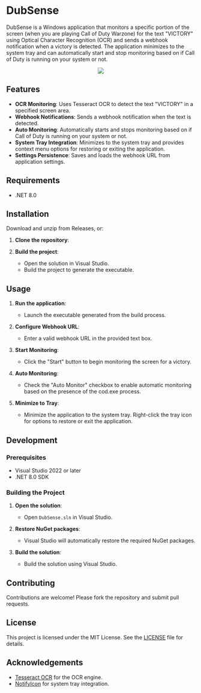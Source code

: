 

# DubSense

DubSense is a Windows application that monitors a specific portion of the screen (when you are playing Call of Duty Warzone) for the text "VICTORY" using Optical Character Recognition (OCR) and sends a webhook notification when a victory is detected. The application minimizes to the system tray and can automatically start and stop monitoring based on if Call of Duty is running on your system or not.

<p align="center">
    <img src="https://github.com/user-attachments/assets/d0322401-6692-4488-af5f-9adacb517b78"/>
</p>

## Features

- **OCR Monitoring**: Uses Tesseract OCR to detect the text "VICTORY" in a specified screen area.
- **Webhook Notifications**: Sends a webhook notification when the text is detected.
- **Auto Monitoring**: Automatically starts and stops monitoring based on if Call of Duty is running on your system or not.
- **System Tray Integration**: Minimizes to the system tray and provides context menu options for restoring or exiting the application.
- **Settings Persistence**: Saves and loads the webhook URL from application settings.

## Requirements

- .NET 8.0

## Installation

Download and unzip from Releases, or:

1. **Clone the repository**:

2. **Build the project**:
    - Open the solution in Visual Studio.
    - Build the project to generate the executable.

## Usage

1. **Run the application**:
    - Launch the executable generated from the build process.

2. **Configure Webhook URL**:
    - Enter a valid webhook URL in the provided text box.

3. **Start Monitoring**:
    - Click the "Start" button to begin monitoring the screen for a victory.

4. **Auto Monitoring**:
    - Check the "Auto Monitor" checkbox to enable automatic monitoring based on the presence of the cod.exe process.

5. **Minimize to Tray**:
    - Minimize the application to the system tray. Right-click the tray icon for options to restore or exit the application.

## Development

### Prerequisites

- Visual Studio 2022 or later
- .NET 8.0 SDK

### Building the Project

1. **Open the solution**:
    - Open `DubSense.sln` in Visual Studio.

2. **Restore NuGet packages**:
    - Visual Studio will automatically restore the required NuGet packages.

3. **Build the solution**:
    - Build the solution using Visual Studio.

## Contributing

Contributions are welcome! Please fork the repository and submit pull requests.

## License

This project is licensed under the MIT License. See the [LICENSE](LICENSE) file for details.

## Acknowledgements

- [Tesseract OCR](https://github.com/tesseract-ocr/tesseract) for the OCR engine.
- [NotifyIcon](https://docs.microsoft.com/en-us/dotnet/api/system.windows.forms.notifyicon) for system tray integration.
